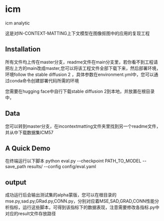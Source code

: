 # icm
icm analytic


这是对IN-CONTEXT-MATTING上下文模型在图像抠图中的应用的复现工程



## Installation
所有文件均上传在master分支，readme文件在main分支里，若你看不到工程请把左上方的main改成master,您可以将该工程文件全部下载下来，然后部署环境，环境follow the stable diffusion 2 ，具体参数在environment.yml中，您可以通过conda命令创建部署代码所需的环境

您需要在hugging face中自行下载stable diffusion 2到本地，并放置在根目录中，
## Data

您可以转到master分支，在incontextmatting文件夹里找到另一个readme文件，并从中下载数据集ICM57

 
## A Quick Demo
在终端运行以下脚本
python eval.py --checkpoint PATH_TO_MODEL --save_path results/ --config config/eval.yaml
    




## output
成功运行后会输出测试集的alpha蒙版，您可以在根目录的mse.py,sad.py,GRad.py,CONN.py，分别对应着MSE,SAD,GRAD,CONN性能分析指标，运行这些脚本，可得到该指标下的数据表现，注意需要修改各指标.py中对应的result文件存放路径
